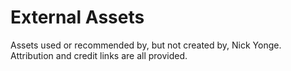 # External Assets
Assets used or recommended by, but not created by, Nick Yonge. Attribution and credit links are all provided.
